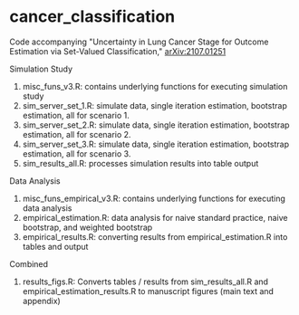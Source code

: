 # cancer_classification
Code accompanying "Uncertainty in Lung Cancer Stage for Outcome Estimation via Set-Valued Classification," [arXiv:2107.01251](https://arxiv.org/abs/2107.01251)

Simulation Study
1.	misc_funs_v3.R: contains underlying functions for executing simulation study 
2.	sim_server_set_1.R: simulate data, single iteration estimation, bootstrap estimation, all for scenario 1.
3.	sim_server_set_2.R: simulate data, single iteration estimation, bootstrap estimation, all for scenario 2.
4.	sim_server_set_3.R: simulate data, single iteration estimation, bootstrap estimation, all for scenario 3.
5.	sim_results_all.R: processes simulation results into table output

Data Analysis
1.	misc_funs_empirical_v3.R: contains underlying functions for executing data analysis 
2.	empirical_estimation.R: data analysis for naive standard practice, naive bootstrap, and weighted bootstrap
3.	empirical_results.R: converting results from empirical_estimation.R into tables and output

Combined
1.	results_figs.R: Converts tables / results from sim_results_all.R and empirical_estimation_results.R to manuscript figures (main text and appendix)
